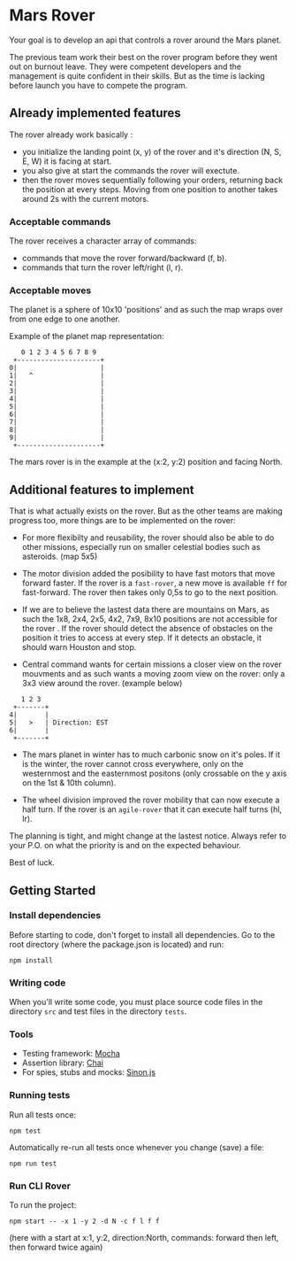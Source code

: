 # Mars Rover 

Your goal is to develop an api that controls a rover around the Mars planet.

The previous team work their best on the rover program before they went out 
on burnout leave. They were competent developers and the management is quite 
confident in their skills. But as the time is lacking before launch you have 
to compete the program.

## Already implemented features

The rover already work basically : 

 - you initialize the landing point (x, y) of the rover and it's direction
 (N, S, E, W) it is facing at start.
 - you also give at start the commands the rover will exectute.
 - then the rover moves sequentially following your orders, returning back the 
 position at every steps. Moving from one position to another takes around 2s 
 with the current motors.
 
### Acceptable commands

The rover receives a character array of commands:

 - commands that move the rover forward/backward (f, b).
 - commands that turn the rover left/right (l, r).

### Acceptable moves

The planet is a sphere of 10x10 'positions' and as such the map wraps over from 
one edge to one another. 

Example of the planet map representation:

```
   0 1 2 3 4 5 6 7 8 9
 +---------------------+
0|                     |
1|   ^                 |
2|                     |
3|                     |
4|                     |
5|                     |
6|                     |
7|                     |
8|                     |
9|                     |
 +---------------------+
```
The mars rover is in the example at the (x:2, y:2) position and facing North.

## Additional features to implement

That is what actually exists on the rover. But as the other teams are making 
progress too, more things are to be implemented on the rover: 

- For more flexibilty and reusability, the rover should also be able to do 
other missions, especially run on smaller celestial bodies such as 
asteroids. (map 5x5)

- The motor division added the posibility to have fast motors that move 
forward faster. If the rover is a `fast-rover`, a new move is available `ff`
 for fast-forward. The rover then takes only 0,5s to go to the next position.

- If we are to believe the lastest data there are mountains on Mars, as such 
the 1x8, 2x4, 2x5, 4x2, 7x9, 8x10 positions are not accessible for the rover
. If the rover should detect the absence of obstacles on the position it 
tries to access at every step. If it detects an obstacle, it should warn 
Houston and stop.

- Central command wants for certain missions a closer view on the rover
 mouvments and as such wants a moving zoom view on the rover: only a 3x3 
view around the rover. (example below)

```
   1 2 3
 +-------+
4|       |
5|   >   | Direction: EST
6|       |
 +-------+
```

- The mars planet in winter has to much carbonic snow on it's poles. If it
 is the winter, the rover cannot cross everywhere, only on the westernmost 
 and the easternmost positons (only crossable on the y axis on the 1st & 
 10th column).
 
- The wheel division improved the rover mobility that can now execute a half 
turn. If the rover is an `agile-rover` that it can execute half turns (hl, lr).

The planning is tight, and might change at the lastest notice. Always refer 
to your P.O. on what the priority is and on the expected behaviour.

Best of luck.

## Getting Started

### Install dependencies

Before starting to code, don't forget to install all dependencies. Go to the root directory (where the package.json is located) and run:

```shell
npm install
```

### Writing code

When you'll write some code, you must place source code files in the directory `src` and test files in the directory `tests`.

### Tools
- Testing framework: [Mocha](https://mochajs.org/)
- Assertion library: [Chai](http://www.chaijs.com/)
- For spies, stubs and mocks: [Sinon.js](http://sinonjs.org/)

### Running tests

Run all tests once:

```shell
npm test
```

Automatically re-run all tests once whenever you change (save) a file:

```shell
npm run test
```

### Run CLI Rover

To run the project:

```shell
npm start -- -x 1 -y 2 -d N -c f l f f
```
(here with a start at x:1, y:2, direction:North, commands: forward then left, then forward twice again)
